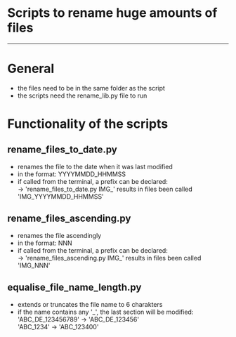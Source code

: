 # Scripts to rename huge amounts of files

---
# General
- the files need to be in the same folder as the script
- the scripts need the rename_lib.py file to run

# Functionality of the scripts
## rename_files_to_date.py
- renames the file to the date when it was last modified
- in the format: YYYYMMDD_HHMMSS
- if called from the terminal, a prefix can be declared:  
-> 'rename_files_to_date.py IMG_' results in files been called 'IMG_YYYYMMDD_HHMMSS'

## rename_files_ascending.py
- renames the file ascendingly
- in the format: NNN
- if called from the terminal, a prefix can be declared:  
-> 'rename_files_ascending.py IMG_' results in files been called 'IMG_NNN'

## equalise_file_name_length.py
- extends or truncates the file name to 6 charakters
- if the name contains any '_', the last section will be modified:  
'ABC_DE_123456789' -> 'ABC_DE_123456'  
'ABC_1234' -> 'ABC_123400'
